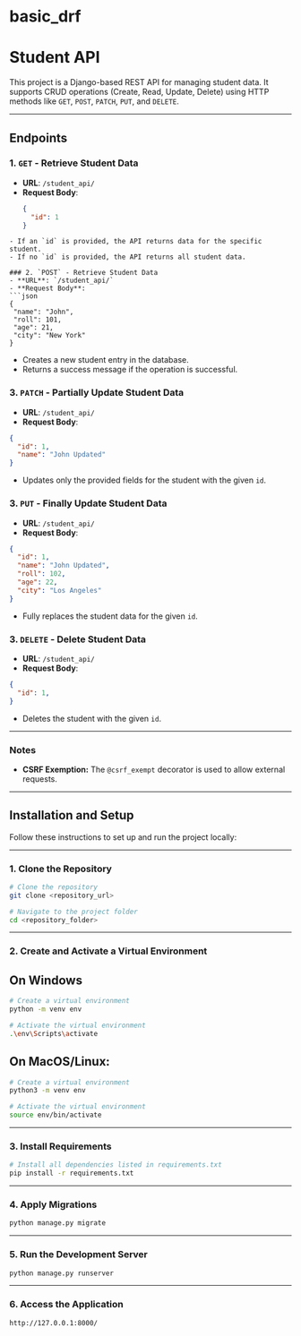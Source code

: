 # basic_drf
# Student API

This project is a Django-based REST API for managing student data. It supports CRUD operations (Create, Read, Update, Delete) using HTTP methods like `GET`, `POST`, `PATCH`, `PUT`, and `DELETE`.

---

## Endpoints

### 1. `GET` - Retrieve Student Data
- **URL**: `/student_api/`
- **Request Body**:
  ```json
  {
    "id": 1
  }
 ```
- If an `id` is provided, the API returns data for the specific student.
- If no `id` is provided, the API returns all student data.

### 2. `POST` - Retrieve Student Data
- **URL**: `/student_api/`
- **Request Body**:
```json
{
  "name": "John",
  "roll": 101,
  "age": 21,
  "city": "New York"
}
```
- Creates a new student entry in the database.
- Returns a success message if the operation is successful.

### 3. `PATCH` - Partially Update Student Data
- **URL**: `/student_api/`
- **Request Body**:
```json
{
  "id": 1,
  "name": "John Updated"
}
```
- Updates only the provided fields for the student with the given `id`.

### 3. `PUT` - Finally Update Student Data
- **URL**: `/student_api/`
- **Request Body**:
```json
{
  "id": 1,
  "name": "John Updated",
  "roll": 102,
  "age": 22,
  "city": "Los Angeles"
}
```
- Fully replaces the student data for the given `id`.

### 3. `DELETE` - Delete Student Data
- **URL**: `/student_api/`
- **Request Body**:
```json
{
  "id": 1,
}
```
- Deletes the student with the given `id`.

---

### Notes
- **CSRF Exemption:** The `@csrf_exempt` decorator is used to allow external requests.

---

## Installation and Setup

Follow these instructions to set up and run the project locally:

---

### 1. Clone the Repository
```bash
# Clone the repository
git clone <repository_url>

# Navigate to the project folder
cd <repository_folder>
```

---

### 2. Create and Activate a Virtual Environment
## On Windows
```bash
# Create a virtual environment
python -m venv env

# Activate the virtual environment
.\env\Scripts\activate
```

## On MacOS/Linux:
```bash
# Create a virtual environment
python3 -m venv env

# Activate the virtual environment
source env/bin/activate
```

---

### 3. Install Requirements
```bash
# Install all dependencies listed in requirements.txt
pip install -r requirements.txt
```

---

### 4. Apply Migrations
```bash
python manage.py migrate
```

---

### 5. Run the Development Server
```bash
python manage.py runserver
```

---

### 6. Access the Application
```bash
http://127.0.0.1:8000/
```
